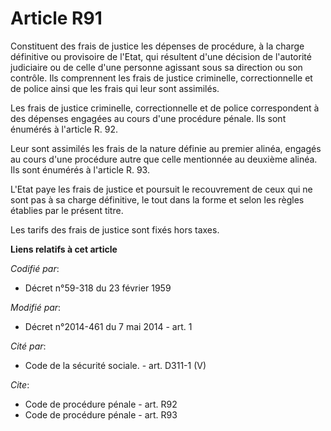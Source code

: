 # Article R91

Constituent des frais de justice les dépenses de procédure, à la charge définitive ou provisoire de l'Etat, qui résultent
d'une décision de l'autorité judiciaire ou de celle d'une personne agissant sous sa direction ou son contrôle. Ils
comprennent les frais de justice criminelle, correctionnelle et de police ainsi que les frais qui leur sont assimilés. 

Les frais de justice criminelle, correctionnelle et de police correspondent à des dépenses engagées au cours d'une procédure
pénale. Ils sont énumérés à l'article R. 92. 

Leur sont assimilés les frais de la nature définie au premier alinéa, engagés au cours d'une procédure autre que celle
mentionnée au deuxième alinéa. Ils sont énumérés à l'article R. 93. 

L'Etat paye les frais de justice et poursuit le recouvrement de ceux qui ne sont pas à sa charge définitive, le tout dans la
forme et selon les règles établies par le présent titre.

Les tarifs des frais de justice sont fixés hors taxes.

**Liens relatifs à cet article**

_Codifié par_:

  - Décret n°59-318 du 23 février 1959

_Modifié par_:

  - Décret n°2014-461 du 7 mai 2014 - art. 1

_Cité par_:

  - Code de la sécurité sociale. - art. D311-1 (V)

_Cite_:

  - Code de procédure pénale - art. R92
  - Code de procédure pénale - art. R93
